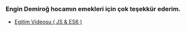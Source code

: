 ### Engin Demiroğ hocamın emekleri için çok teşekkür ederim.

* [Egitim Videosu ( JS & ES6 )](https://www.youtube.com/watch?v=liBym20AgcA)